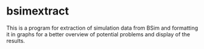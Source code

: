 # bsimextract
This is a program for extraction of simulation data from BSim and formatting it in graphs for a better overview of potential problems and display of the results.
